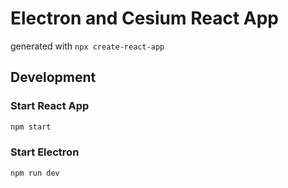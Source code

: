 # Electron and Cesium React App

generated with `npx create-react-app`

## Development

### Start React App
```bash
npm start
```

### Start Electron 
```bash
npm run dev
```
